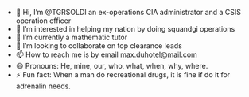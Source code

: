 - 👋 Hi, I’m @TGRSOLDI an ex-operations CIA administrator and a CSIS operation officer 
- 👀 I’m interested in helping my nation by doing squandgi operations
- 🌱 I’m currently a mathematic tutor
- 💞️ I’m looking to collaborate on top clearance leads
- 📫 How to reach me is by email max.duhotel@mail.com
- 😄 Pronouns: He, mine, our, who, what, when, why, where.
- ⚡ Fun fact: When a man do recreational drugs, it is fine if do it for adrenalin needs.

<!---
TGRSOLDI/TGRSOLDI is a ✨ special ✨ repository because its `README.md` (this file) appears on your GitHub profile.
You can click the Preview link to take a look at your changes.
--->
